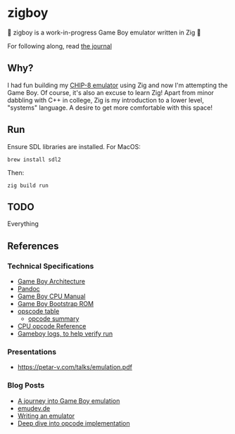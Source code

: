 # zigboy

:construction: zigboy is a work-in-progress Game Boy emulator written in Zig :construction:

For following along, read [the journal](./JOURNAL.md)

## Why?

I had fun building my [CHIP-8 emulator](https://github.com/bartek/zip-8) using
Zig and now I'm attempting the Game Boy. Of course, it's also an excuse to learn
Zig! Apart from minor dabbling with C++ in college, Zig is my introduction to a
lower level, "systems" language. A desire to get more comfortable with this
space!

## Run

Ensure SDL libraries are installed. For MacOS:

    brew install sdl2

Then:

    zig build run

## TODO

Everything

## References

### Technical Specifications

* [Game Boy Architecture](https://www.copetti.org/writings/consoles/game-boy/#memory-available)
* [Pandoc](https://gbdev.io/pandocs/CPU_Instruction_Set.html)
* [Game Boy CPU Manual](http://marc.rawer.de/Gameboy/Docs/GBCPUman.pdf)
* [Game Boy Bootstrap ROM](https://gbdev.gg8.se/wiki/articles/Gameboy_Bootstrap_ROM)
* [opscode table](https://izik1.github.io/gbops/)
   * [opcode summary](https://www.devrs.com/gb/files/opcodes.html)
* [CPU opcode Reference](https://rgbds.gbdev.io/docs/v0.5.1/gbz80.7#POP_r16)
* [Gameboy logs, to help verify run](https://github.com/wheremyfoodat/Gameboy-logs)

### Presentations

* https://petar-v.com/talks/emulation.pdf

### Blog Posts

* [A journey into Game Boy emulation](https://robertovaccari.com/blog/2020_09_26_gameboy/)
* [emudev.de](emudev.de/gameboy-emulator/getting-started-with-the-cpu/)
* [Writing an emulator](https://blog.tigris.fr/2019/07/28/writing-an-emulator-memory-management/)
* [Deep dive into opcode implementation](https://raphaelstaebler.medium.com/building-a-gameboy-from-scratch-part-2-the-cpu-d6986a5c6c74)
